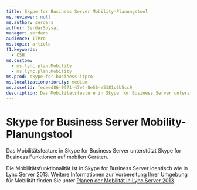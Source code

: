 ```yaml
---
title: Skype for Business Server Mobility-Planungstool
ms.reviewer: null
ms.author: serdars
author: SerdarSoysal
manager: serdars
audience: ITPro
ms.topic: article
f1.keywords:
  - CSH
ms.custom:
  - ms.lync.plan.Mobility
  - ms.lync.plan.Mobility
ms.prod: skype-for-business-itpro
ms.localizationpriority: medium
ms.assetid: feceed86-0f71-47e4-8e56-e5181c6b5cc9
description: Das Mobilitätsfeature in Skype for Business Server unterstützt Skype for Business Funktionen auf mobilen Geräten.
---
```


# <a name="skype-for-business-server-mobility-planning-tool"></a>Skype for Business Server Mobility-Planungstool
 
Das Mobilitätsfeature in Skype for Business Server unterstützt Skype for Business Funktionen auf mobilen Geräten.
  
Die Mobilitätsfunktionalität ist in Skype for Business Server identisch wie in Lync Server 2013. Weitere Informationen zur Vorbereitung Ihrer Umgebung für Mobilität finden Sie unter [Planen der Mobilität in Lync Server 2013](/previous-versions/office/lync-server-2013/lync-server-2013-planning-for-mobility).
